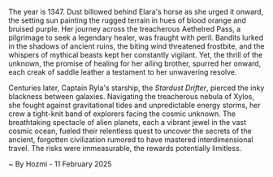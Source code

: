 
The year is 1347.  Dust billowed behind Elara's horse as she urged it onward, the setting sun painting the rugged terrain in hues of blood orange and bruised purple.  Her journey across the treacherous Aethelred Pass, a pilgrimage to seek a legendary healer, was fraught with peril.  Bandits lurked in the shadows of ancient ruins, the biting wind threatened frostbite, and the whispers of mythical beasts kept her constantly vigilant.  Yet, the thrill of the unknown, the promise of healing for her ailing brother, spurred her onward, each creak of saddle leather a testament to her unwavering resolve.

Centuries later, Captain Ryla's starship, the *Stardust Drifter*, pierced the inky blackness between galaxies.  Navigating the treacherous nebula of Xylos, she fought against gravitational tides and unpredictable energy storms, her crew a tight-knit band of explorers facing the cosmic unknown.  The breathtaking spectacle of alien planets, each a vibrant jewel in the vast cosmic ocean, fueled their relentless quest to uncover the secrets of the ancient, forgotten civilization rumored to have mastered interdimensional travel.  The risks were immeasurable, the rewards potentially limitless.

~ By Hozmi - 11 February 2025
